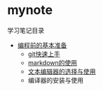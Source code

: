# mynote

学习笔记目录

* [编程前的基本准备](note01_basic/README.md)
  * [git快速上手](note01_basic/git.md)
  * [markdown的使用](note01_basic/markdown.md)
  * [文本编辑器的选择与使用](note01_basic\editor.md)
  * 编译器的安装与使用
